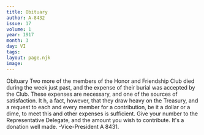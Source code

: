 ```yaml
---
title: Obituary
author: A-8432 
issue: 17
volume: 1
year: 1917
month: 3
day: VI
tags:
layout: page.njk
image:
---
```

Obituary   Two more of the members of the Honor and Friendship Club died during the week just past, and the expense of their burial was accepted by the Club. These expenses are necessary, and one of the sources of satisfaction. It h, a fact, however, that they draw heavy on the Treasury, and a request to each and every member for a contribution, be it a dollar or a dime, to meet this and other expenses is sufficient.   Give your number to the Representative Delegate, and the amount you wish to contribute. It's a donation well made.   -Vice-President A 8431.   




